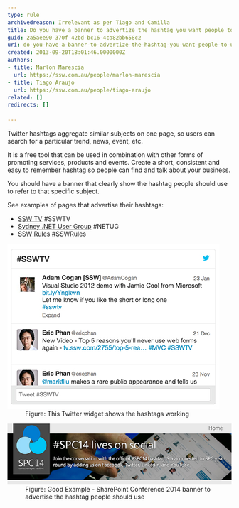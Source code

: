 ```yaml
---
type: rule
archivedreason: Irrelevant as per Tiago and Camilla
title: Do you have a banner to advertize the hashtag you want people to use?
guid: 2a5aee90-370f-42bd-bc16-4ca82bb658c2
uri: do-you-have-a-banner-to-advertize-the-hashtag-you-want-people-to-use
created: 2013-09-20T18:01:46.0000000Z
authors:
- title: Marlon Marescia
  url: https://ssw.com.au/people/marlon-marescia
- title: Tiago Araujo
  url: https://ssw.com.au/people/tiago-araujo
related: []
redirects: []

---
```


Twitter hashtags aggregate similar subjects on one page, so users can search for a particular trend, news, event, etc. 

It is a free tool that can be used in combination with other forms of promoting services, products and events. Create a short, consistent and easy to remember hashtag so people can find and talk about your business.

<!--endintro-->

You should have a banner that clearly show the hashtag people should use to refer to that specific subject.

See examples of pages that advertise their hashtags:

* [SSW TV](http://tv.ssw.com/)  #SSWTV
* [Sydney .NET User Group](http://www.ssw.com.au/ssw/NETUG/Sydney.aspx)  #NETUG
* [SSW Rules](/) #SSWRules

<dl class="image"><dt> <img alt="Twitter hashtag example" src="hashtag-twitter.jpg"> </dt><dd>Figure: This Twitter widget shows the hashtags working</dd></dl><dl class="goodImage"><dt> <img alt="SharePoint conference hashtag" src="sharepoint-conference-hashtag.jpg"></dt><dd>Figure: Good Example - SharePoint Conference 2014 banner to advertise the hashtag people should use</dd></dl>
